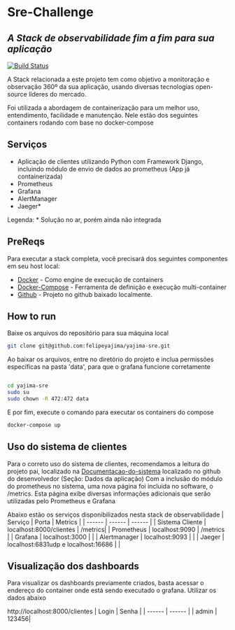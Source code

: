 # Sre-Challenge
## _A Stack de observabilidade fim a fim para sua aplicação_



[![Build Status](https://travis-ci.org/joemccann/dillinger.svg?branch=master)](https://travis-ci.org/joemccann/dillinger)

A Stack relacionada a este projeto tem como objetivo a monitoração e observação 360º da sua aplicação, usando diversas tecnologias open-source líderes do mercado.

Foi utilizada a abordagem de containerização para um melhor uso, entendimento, facilidade e manutenção. Nele estão dos seguintes containers rodando com base no docker-compose

## Serviços

- Aplicação de clientes utilizando Python com Framework Django, incluindo módulo de envio de dados ao prometheus (App já containerizada)
- Prometheus
- Grafana
- AlertManager
- Jaeger*

Legenda: * Solução no ar, porém ainda não integrada


## PreReqs

Para executar a stack completa, você precisará dos seguintes componentes em seu host local:

- [Docker] - Como engine de execução de containers
- [Docker-Compose] - Ferramenta de definição e execução multi-container
- [Github] - Projeto no github baixado localmente.


## How to run

Baixe os arquivos do repositório para sua máquina local

```sh
git clone git@github.com:felipeyajima/yajima-sre.git
```

Ao baixar os arquivos, entre no diretório do projeto e inclua permissões específicas na pasta 'data', para que o grafana funcione corretamente

```sh

cd yajima-sre
sudo su
sudo chown -R 472:472 data
```

E por fim, execute o comando para executar os containers do compose
```sh
docker-compose up
```


## Uso do sistema de clientes

Para o correto uso do sistema de clientes, recomendamos a leitura do projeto pai, localizado na [Documentacao-do-sistema] localizado no github do desenvolvedor (Seção: Dados da aplicação)
Com a inclusão do módulo do prometheus no sistema, uma nova página foi incluida no software, o /metrics. Esta página exibe diversas informações adicionais que serão utilizadas pelo Prometheus e Grafana


Abaixo estão os serviços disponibilizados nesta stack de observabilidade
| Serviço | Porta | Metrics | 
| ------ | ------ | ------ | 
| Sistema Cliente | localhost:8000/clientes | /metrics| 
| Prometheus | localhost:9090 | /metrics | 
| Grafana | localhost:3000 | | 
| Alertmanager | localhost:9093 | | 
| Jaeger | localhost:6831udp  e localhost:16686 | |


## Visualização dos dashboards

Para visualizar os dashboards previamente criados, basta acessar o endereço do container onde está sendo executado o grafana. Utilizar os dados abaixo

http://localhost:8000/clientes
| Login | Senha |
| ------ | ------ |
| admin | 123456| 




   [Docker-Compose]: <https://docs.docker.com/compose/>
   [Docker]: <https://www.docker.com/>
   [Github]: <https://github.com/felipeyajima/yajima-sre>
   [Documentacao-do-sistema]: <https://github.com/itidigital/sre-challenge>

